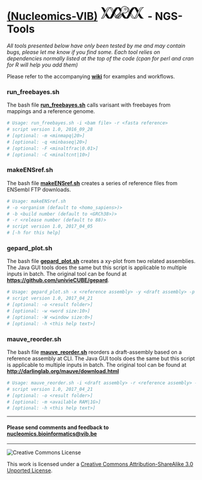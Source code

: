 [(Nucleomics-VIB)](https://github.com/Nucleomics-VIB)
![ngs-tools](ngstools.png) - NGS-Tools
==========

*All tools presented below have only been tested by me and may contain bugs, please let me know if you find some. Each tool relies on dependencies normally listed at the top of the code (cpan for perl and cran for R will help you add them)*

Please refer to the accompanying **[wiki](https://github.com/Nucleomics-VIB/ngs-tools/wiki)** for examples and workflows.

### **run_freebayes.sh**

The bash file **[run_freebayes.sh](run_freebayes.sh)** calls varisant with freebayes from mappings and a reference genome.
```bash
# Usage: run_freebayes.sh -i <bam file> -r <fasta reference>
# script version 1.0, 2016_09_28
# [optional: -m <minmapq|20>]
# [optional: -q <minbaseq|20>]
# [optional: -F <minaltfrac|0.01>]
# [optional: -C <minaltcnt|10>]
```

### **makeENSref.sh**

The bash file **[makeENSref.sh](makeENSref.sh)** creates a series of reference files from ENSembl FTP downloads.
```bash
# Usage: makeENSref.sh
# -o <organism (default to <homo_sapiens>)> 
# -b <build number (default to <GRCh38>)> 
# -r <release number (default to 88)>
# script version 1.0, 2017_04_05
# [-h for this help]
```

### **gepard_plot.sh**

The bash file **[gepard_plot.sh](gepard_plot.sh)** creates a xy-plot from two related assemblies. The Java GUI tools does the same but this script is applicable to multiple inputs in batch. The original tool can be found at **https://github.com/univieCUBE/gepard**.
```bash
# Usage: gepard_plot.sh -x <reference assembly> -y <draft assembly> -p <path to gepard.jar and matrices>
# script version 1.0, 2017_04_21
# [optional: -o <result folder>]
# [optional: -w <word size:10>]
# [optional: -W <window size:0>]
# [optional: -h <this help text>]
```

### **mauve_reorder.sh**

The bash file **[mauve_reorder.sh](mauve_reorder.sh)** reorders a draft-assembly based on a reference assembly at CLI. The Java GUI tools does the same but this script is applicable to multiple inputs in batch. The original tool can be found at **http://darlinglab.org/mauve/download.html**
```bash
# Usage: mauve_reorder.sh -i <draft assembly> -r <reference assembly> -p <mauve path>
# script version 1.0, 2017_04_21
# [optional: -o <result folder>]
# [optional: -m <available RAM|1G>]
# [optional: -h <this help text>]
```
<hr>

<h4>Please send comments and feedback to <a href="mailto:nucleomics.bioinformatics@vib.be">nucleomics.bioinformatics@vib.be</a></h4>

<hr>

![Creative Commons License](http://i.creativecommons.org/l/by-sa/3.0/88x31.png?raw=true)

This work is licensed under a [Creative Commons Attribution-ShareAlike 3.0 Unported License](http://creativecommons.org/licenses/by-sa/3.0/).
